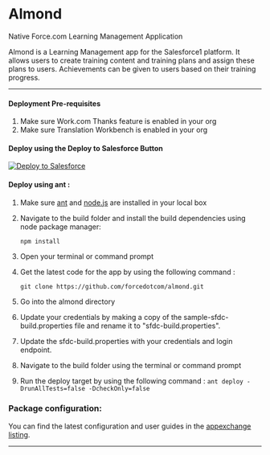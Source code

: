 Almond
===

Native Force.com Learning Management Application

Almond is a Learning Management app for the Salesforce1 platform. It allows users to create training content and training plans and assign these plans to users. Achievements can be given to users based on their training progress.

---
#### Deployment Pre-requisites

1. Make sure Work.com Thanks feature is enabled in your org
2. Make sure Translation Workbench is enabled in your org

#### Deploy using the Deploy to Salesforce Button

<a href="https://githubsfdeploy.herokuapp.com/app/githubdeploy/forcedotcom/almond">
  <img alt="Deploy to Salesforce"
       src="https://raw.githubusercontent.com/afawcett/githubsfdeploy/master/src/main/webapp/resources/img/deploy.png">
</a>

#### Deploy using ant :

1. Make sure [ant](http://ant.apache.org/manual/install.html) and [node.js](http://nodejs.org/) are installed in your local box
2. Navigate to the build folder and install the build dependencies using node package manager:

   `npm install`

3. Open your terminal or command prompt
4. Get the latest code for the app by using the following command :

   `git clone https://github.com/forcedotcom/almond.git`

5. Go into the almond directory
6. Update your credentials by making a copy of the sample-sfdc-build.properties file and rename it to "sfdc-build.properties".
7. Update the sfdc-build.properties with your credentials and login endpoint.
8. Navigate to the build folder using the terminal or command prompt
9. Run the deploy target by using the following command : `ant deploy -DrunAllTests=false -DcheckOnly=false`


### Package configuration:

You can find the latest configuration and user guides in the [appexchange listing](https://appexchange.salesforce.com/listingDetail?listingId=a0N3000000B5V2gEAF).

---
